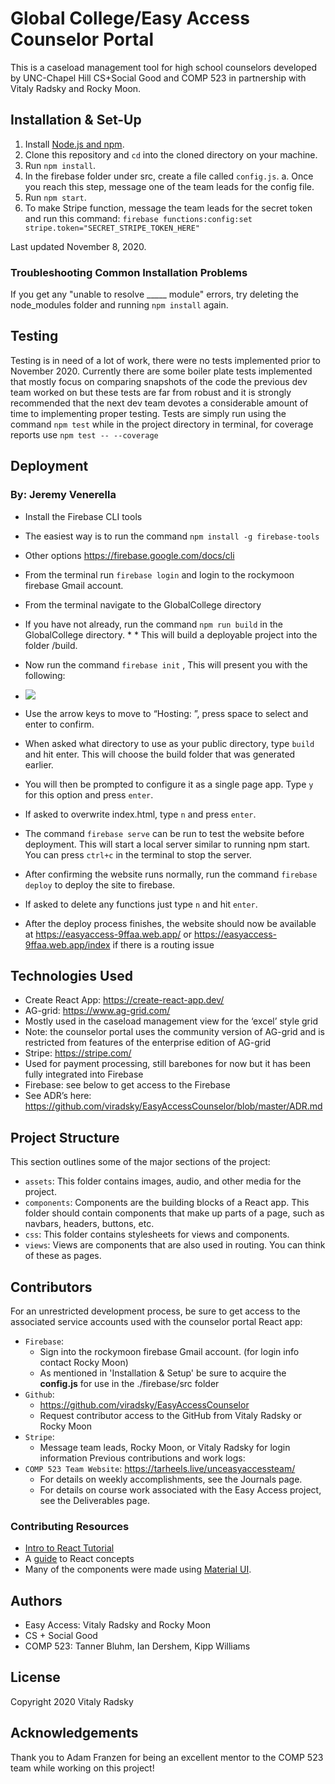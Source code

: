 # Global College/Easy Access Counselor Portal
This is a caseload management tool for high school counselors developed by UNC-Chapel Hill CS+Social Good and COMP 523 in partnership with Vitaly Radsky and Rocky Moon.

## Installation & Set-Up
1. Install [Node.js and npm](https://www.npmjs.com/get-npm).
2. Clone this repository and `cd` into the cloned directory on your machine.
3. Run `npm install`.
4. In the firebase folder under src, create a file called `config.js`.
a. Once you reach this step, message one of the team leads for the config file.
5. Run `npm start`.
6. To make Stripe function, message the team leads for the secret token and run this command: `firebase functions:config:set stripe.token="SECRET_STRIPE_TOKEN_HERE"`

Last updated November 8, 2020.

### Troubleshooting Common Installation Problems
If you get any "unable to resolve _____ module" errors, try deleting the node_modules folder and running `npm install` again.

## Testing
Testing is in need of a lot of work, there were no tests implemented prior to November 2020. Currently there are some boiler plate tests implemented that mostly focus on comparing snapshots of the code the previous dev team worked on but these tests are far from robust and it is strongly recommended that the next dev team devotes a considerable amount of time to implementing proper testing. Tests are simply run using the command `npm test` while in the project directory in terminal, for coverage reports use `npm test -- --coverage`

## Deployment
### By: Jeremy Venerella
* Install the Firebase CLI tools
* The easiest way is to run the command `npm install -g firebase-tools`
* Other options https://firebase.google.com/docs/cli
* From the terminal run `firebase login` and login to the rockymoon firebase Gmail account.
* From the terminal navigate to the GlobalCollege directory
* If you have not already, run the command `npm run build` in the GlobalCollege directory. * * This will build a deployable project into the folder /build.
* Now run the command `firebase init` , This will present you with the following: 

* ![](https://lh3.googleusercontent.com/2oogcRZ7V-qSwjC-Mxo4-RrRgrXT8oTvOCatul-uymQlniN1_nU2S5iSCAPadjBNNj-z6tFXkYBs2xZXnZalnNRFmZlrbODFrUVN9UBok6vL3gaY6Op5zaGBVMyyP4XROnJpHjJm)
* Use the arrow keys to move to “Hosting: ”, press space to select and enter to confirm.
* When asked what directory to use as your public directory, type `build` and hit enter. This will choose the build folder that was generated earlier.
* You will then be prompted to configure it as a single page app. Type `y` for this option and press `enter`.
* If asked to overwrite index.html, type `n` and press `enter`.
* The command `firebase serve` can be run to test the website before deployment. This will start a local server similar to running npm start. You can press `ctrl+c` in the terminal to stop the server.
* After confirming the website runs normally, run the command `firebase deploy` to deploy the site to firebase. 
* If asked to delete any functions just type `n` and hit `enter`. 
* After the deploy process finishes, the website should now be available at https://easyaccess-9ffaa.web.app/  or https://easyaccess-9ffaa.web.app/index if there is a routing issue

## Technologies Used
* Create React App:  https://create-react-app.dev/
* AG-grid: https://www.ag-grid.com/
* Mostly used in the caseload management view for the ‘excel’ style grid
* Note: the counselor portal uses the community version of AG-grid and is restricted from features of the enterprise edition of AG-grid
* Stripe: https://stripe.com/
* Used for payment processing, still barebones for now but it has been fully integrated into Firebase
* Firebase: see below to get access to the Firebase
* See ADR’s here: https://github.com/viradsky/EasyAccessCounselor/blob/master/ADR.md

## Project Structure
This section outlines some of the major sections of the project:
* `assets`: This folder contains images, audio, and other media for the project.
* `components`: Components are the building blocks of a React app. This folder should contain components that make up parts of a page, such as navbars, headers, buttons, etc.
* `css`: This folder contains stylesheets for views and components.
* `views`: Views are components that are also used in routing. You can think of these as pages.

## Contributors
For an unrestricted development process, be sure to get access to the associated service accounts used with the counselor portal React app:
* `Firebase`:
    * Sign into the rockymoon firebase Gmail account. (for login info contact Rocky Moon)
    * As mentioned in 'Installation &  Setup' be sure to acquire the **config.js** for use in the ./firebase/src folder
* `Github`: 
    * https://github.com/viradsky/EasyAccessCounselor
    * Request contributor access to the GitHub from Vitaly Radsky or Rocky Moon 
* `Stripe`:  
    * Message team leads, Rocky Moon, or Vitaly Radsky for login information
Previous contributions and work logs: 
* `COMP 523 Team Website`: https://tarheels.live/unceasyaccessteam/
    * For details on weekly accomplishments, see the Journals page.
    * For details on course work associated with the Easy Access project, see the Deliverables page.

### Contributing Resources
* [Intro to React Tutorial](https://reactjs.org/tutorial/tutorial.html)
* A [guide](https://reactjs.org/docs/hello-world.html) to React concepts
* Many of the components were made using [Material UI](https://material-ui.com/).

## Authors
* Easy Access: Vitaly Radsky and Rocky Moon
* CS + Social Good
* COMP 523: Tanner Bluhm, Ian Dershem, Kipp Williams

## License
Copyright 2020 Vitaly Radsky

## Acknowledgements
Thank you to Adam Franzen for being an excellent mentor to the COMP 523 team while working on this project!
